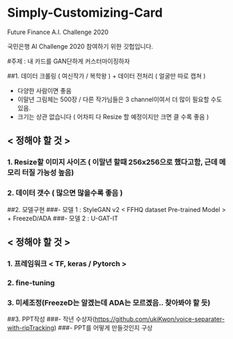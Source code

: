 # Simply-Customizing-Card
Future Finance A.I. Challenge 2020


국민은행 AI Challenge 2020 참여하기 위한 깃헙입니다.

#주제 : 내 카드를 GAN단하게 커스터마이징하자

##1. 데이터 크롤링 ( 여신작가 / 복학왕 ) + 데이터 전처리 ( 얼굴만 따로 캡쳐 )
- 다양한 사람이면 좋음
- 이말년 그림체는 500장 / 다른 작가님들은 3 channel이여서 더 많이 필요할 수도 있음.
- 크기는 상관 없습니다 ( 어차피 다 Resize 할 예정이지만 크면 클 수록 좋음 )

##				< 정해야 할 것 >
###	1. Resize할 이미지 사이즈 ( 이말년 할때 256x256으로 했다고함, 근데 메모리 터질 가능성 높음)
###	2. 데이터 갯수 ( 많으면 많을수록 좋음 )


##2. 모델구현 
###- 모델 1 : StyleGAN v2 < FFHQ dataset Pre-trained Model > + FreezeD/ADA
###- 모델 2 : U-GAT-IT

##				< 정해야 할 것 >
###	1. 프레임워크 < TF, keras / Pytorch >
###	2. fine-tuning
###	3. 미세조정(FreezeD는 알겠는데 ADA는 모르곘음.. 찾아봐야 할 듯)



##3. PPT작성
###- 작년 수상자(https://github.com/ukiKwon/voice-separater-with-ripTracking)
###- PPT를 어떻게 만들것인지 구상

